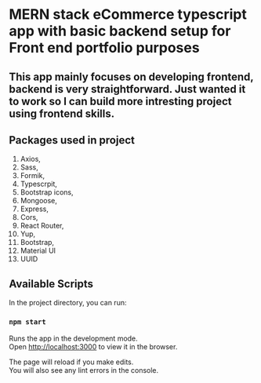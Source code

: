 # MERN stack eCommerce typescript app with basic backend setup for Front end portfolio purposes

## This app mainly focuses on developing frontend, backend is very straightforward. Just wanted it to work so I can build more intresting project using frontend skills.

## Packages used in project

1. Axios,
2. Sass,
3. Formik,
4. Typescrpit,
5. Bootstrap icons,
6. Mongoose,
7. Express,
8. Cors,
9. React Router,
10. Yup,
11. Bootstrap,
12. Material UI
13. UUID

## Available Scripts

In the project directory, you can run:

### `npm start`

Runs the app in the development mode.\
Open [http://localhost:3000](http://localhost:3000) to view it in the browser.

The page will reload if you make edits.\
You will also see any lint errors in the console.
